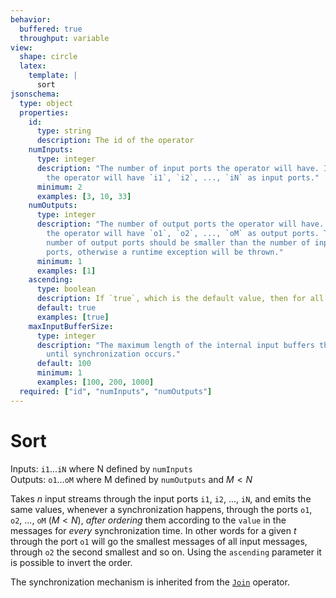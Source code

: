```yaml
---
behavior:
  buffered: true
  throughput: variable
view:
  shape: circle
  latex:
    template: |
      sort
jsonschema:
  type: object
  properties:
    id:
      type: string
      description: The id of the operator
    numInputs:
      type: integer
      description: "The number of input ports the operator will have. If equal to `N`,
        the operator will have `i1`, `i2`, ..., `iN` as input ports."
      minimum: 2
      examples: [3, 10, 33]
    numOutputs:
      type: integer
      description: "The number of output ports the operator will have. If equal to `N`,
        the operator will have `o1`, `o2`, ..., `oM` as output ports. The
        number of output ports should be smaller than the number of input
        ports, otherwise a runtime exception will be thrown."
      minimum: 1
      examples: [1]
    ascending:
      type: boolean
      description: If `true`, which is the default value, then for all `K` the value that goes out by the port `oK-1` will be smaller than the one going out through the port `oK`. In other words the output values will be ascending as the port index `K` increases.
      default: true
      examples: [true]
    maxInputBufferSize:
      type: integer
      description: "The maximum length of the internal input buffers that will hold the incoming data
        until synchronization occurs."
      default: 100
      minimum: 1
      examples: [100, 200, 1000]
  required: ["id", "numInputs", "numOutputs"]
---
```


# Sort

Inputs: `i1`...`iN` where N defined by `numInputs`  
Outputs: `o1`...`oM` where M defined by `numOutputs` and $M < N$

Takes $n$ input streams through the input ports `i1`, `i2`, ..., `iN`, and emits the same values,
whenever a synchronization happens, through the ports `o1`, `o2`, ..., `oM` ($M < N$), _after ordering_ them according to the `value` in the messages for _every_ synchronization time. In other words for a given $t$ through the port `o1` will go the smallest messages of all input messages, through `o2` the second smallest and so on. Using the `ascending` parameter it is possible to invert the order.

The synchronization mechanism is inherited from the [`Join`](/docs/operators/core/Join) operator.
